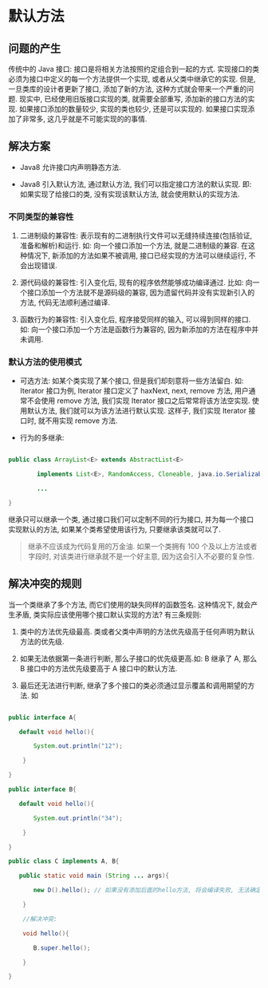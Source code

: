 # 默认方法

## 问题的产生

传统中的 Java 接口: 接口是将相关方法按照约定组合到一起的方式. 实现接口的类必须为接口中定义的每一个方法提供一个实现, 或者从父类中继承它的实现. 但是, 一旦类库的设计者更新了接口, 添加了新的方法, 这种方式就会带来一个严重的问题. 现实中, 已经使用旧版接口实现的类, 就需要全部重写, 添加新的接口方法的实现. 如果接口添加的数量较少, 实现的类也较少, 还是可以实现的. 如果接口实现添加了非常多, 这几乎就是不可能实现的的事情.

## 解决方案

- Java8 允许接口内声明静态方法.

- Java8 引入默认方法, 通过默认方法, 我们可以指定接口方法的默认实现. 即: 如果实现了给接口的类, 没有实现该默认方法, 就会使用默认的实现方法.

### 不同类型的兼容性

1. 二进制级的兼容性: 表示现有的二进制执行文件可以无缝持续连接(包括验证, 准备和解析)和运行. 如: 向一个接口添加一个方法, 就是二进制级的兼容. 在这种情况下, 新添加的方法如果不被调用, 接口已经实现的方法可以继续运行, 不会出现错误.

2. 源代码级的兼容性: 引入变化后, 现有的程序依然能够成功编译通过. 比如: 向一个接口添加一个方法就不是源码级的兼容, 因为遗留代码并没有实现新引入的方法, 代码无法顺利通过编译.

3. 函数行为的兼容性: 引入变化后, 程序接受同样的输入, 可以得到同样的接口. 如: 向一个接口添加一个方法是函数行为兼容的, 因为新添加的方法在程序中并未调用.

### 默认方法的使用模式

- 可选方法: 如某个类实现了某个接口, 但是我们却刻意将一些方法留白. 如: Iterator 接口为例, Iterator 接口定义了 haxNext, next, remove 方法, 用户通常不会使用 remove 方法, 我们实现 Iterator 接口之后常常将该方法空实现. 使用默认方法, 我们就可以为该方法进行默认实现. 这样子, 我们实现 Iterator 接口时, 就不用实现 remove 方法.

- 行为的多继承:

```java

public class ArrayList<E> extends AbstractList<E>

        implements List<E>, RandomAccess, Cloneable, java.io.Serializable{

        ...

}

```

继承只可以继承一个类, 通过接口我们可以定制不同的行为接口, 并为每一个接口实现默认的方法, 如果某个类希望使用该行为, 只要继承该类就可以了.

> 继承不应该成为代码复用的万金油. 如果一个类拥有 100 个及以上方法或者字段时, 对该类进行继承就不是一个好主意, 因为这会引入不必要的复杂性.

## 解决冲突的规则

当一个类继承了多个方法, 而它们使用的缺失同样的函数签名. 这种情况下, 就会产生矛盾, 类实际应该使用哪个接口默认实现的方法? 有三条规则:

1. 类中的方法优先级最高. 类或者父类中声明的方法优先级高于任何声明为默认方法的优先级.

2. 如果无法依据第一条进行判断, 那么子接口的优先级更高.如: B 继承了 A, 那么 B 接口中的方法优先级要高于 A 接口中的默认方法.

3. 最后还无法进行判断, 继承了多个接口的类必须通过显示覆盖和调用期望的方法. 如

```java

public interface A{

   default void hello(){

       System.out.println("12");

    }

}

public interface B{

   default void hello(){

       System.out.println("34");

    }

}

public class C implements A, B{

   public static void main (String ... args){

       new D().hello(); // 如果没有添加后面的hello方法, 将会编译失败, 无法确定优先级.

    }

    //解决冲突:

    void hello(){

       B.super.hello();

    }

}
```
